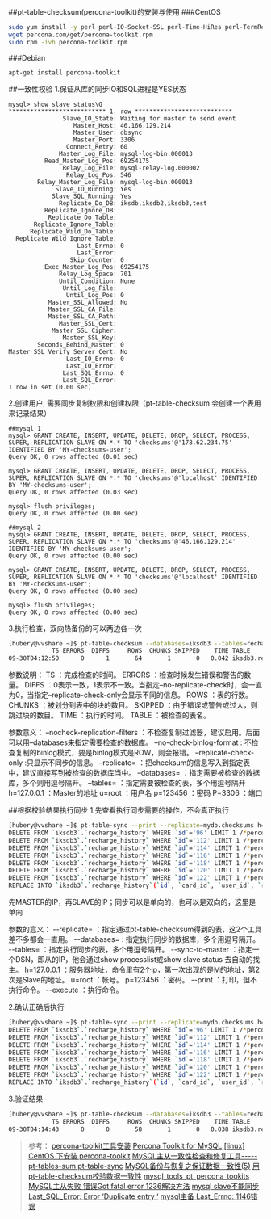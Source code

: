 ##pt-table-checksum(percona-toolkit)的安装与使用
###CentOS
```bash
sudo yum install -y perl perl-IO-Socket-SSL perl-Time-HiRes perl-TermReadKey
wget percona.com/get/percona-toolkit.rpm
sudo rpm -ivh percona-toolkit.rpm
```
###Debian
```bash
apt-get install percona-toolkit
```
##一致性校验
1.保证从库的同步IO和SQL进程是YES状态
```mysql
mysql> show slave status\G
*************************** 1. row ***************************
               Slave_IO_State: Waiting for master to send event
                  Master_Host: 46.166.129.214
                  Master_User: dbsync
                  Master_Port: 3306
                Connect_Retry: 60
              Master_Log_File: mysql-log-bin.000013
          Read_Master_Log_Pos: 69254175
               Relay_Log_File: mysql-relay-log.000002
                Relay_Log_Pos: 546
        Relay_Master_Log_File: mysql-log-bin.000013
             Slave_IO_Running: Yes
            Slave_SQL_Running: Yes
              Replicate_Do_DB: iksdb,iksdb2,iksdb3,test
          Replicate_Ignore_DB: 
           Replicate_Do_Table: 
       Replicate_Ignore_Table: 
      Replicate_Wild_Do_Table: 
  Replicate_Wild_Ignore_Table: 
                   Last_Errno: 0
                   Last_Error: 
                 Skip_Counter: 0
          Exec_Master_Log_Pos: 69254175
              Relay_Log_Space: 701
              Until_Condition: None
               Until_Log_File: 
                Until_Log_Pos: 0
           Master_SSL_Allowed: No
           Master_SSL_CA_File: 
           Master_SSL_CA_Path: 
              Master_SSL_Cert: 
            Master_SSL_Cipher: 
               Master_SSL_Key: 
        Seconds_Behind_Master: 0
Master_SSL_Verify_Server_Cert: No
                Last_IO_Errno: 0
                Last_IO_Error: 
               Last_SQL_Errno: 0
               Last_SQL_Error: 
1 row in set (0.00 sec)

```
2.创建用户, 需要同步复制权限和创建权限（pt-table-checksum 会创建一个表用来记录结果）
```mysql
##mysql 1
mysql> GRANT CREATE, INSERT, UPDATE, DELETE, DROP, SELECT, PROCESS, SUPER, REPLICATION SLAVE ON *.* TO 'checksums'@'178.62.234.75' IDENTIFIED BY 'MY-checksums-user';
Query OK, 0 rows affected (0.01 sec)

mysql> GRANT CREATE, INSERT, UPDATE, DELETE, DROP, SELECT, PROCESS, SUPER, REPLICATION SLAVE ON *.* TO 'checksums'@'localhost' IDENTIFIED BY 'MY-checksums-user';
Query OK, 0 rows affected (0.03 sec)

mysql> flush privileges;
Query OK, 0 rows affected (0.00 sec)

##mysql 2
mysql> GRANT CREATE, INSERT, UPDATE, DELETE, DROP, SELECT, PROCESS, SUPER, REPLICATION SLAVE ON *.* TO 'checksums'@'46.166.129.214' IDENTIFIED BY 'MY-checksums-user';
Query OK, 0 rows affected (0.00 sec)

mysql> GRANT CREATE, INSERT, UPDATE, DELETE, DROP, SELECT, PROCESS, SUPER, REPLICATION SLAVE ON *.* TO 'checksums'@'localhost' IDENTIFIED BY 'MY-checksums-user';
Query OK, 0 rows affected (0.00 sec)

mysql> flush privileges;
Query OK, 0 rows affected (0.00 sec)
```
3.执行检查，双向热备份的可以两边各一次
```bash
[hubery@vvshare ~]$ pt-table-checksum --databases=iksdb3 --tables=recharge_history --replicate-check h=46.166.129.214,u=checksums,p='MY-checksums-user',P=3306 --set-vars innodb_lock_wait_timeout=50 --no-check-binlog-format --no-check-replication-filters --replicate=mydb.checksums
            TS ERRORS  DIFFS     ROWS  CHUNKS SKIPPED    TIME TABLE
09-30T04:12:50      0      1       64       1       0   0.042 iksdb3.recharge_history
```
参数说明：
TS ：完成检查的时间。
ERRORS ：检查时候发生错误和警告的数量。
DIFFS ：0表示一致，1表示不一致。当指定–no-replicate-check时，会一直为0，当指定–replicate-check-only会显示不同的信息。
ROWS ：表的行数。
CHUNKS ：被划分到表中的块的数目。
SKIPPED ：由于错误或警告或过大，则跳过块的数目。
TIME ：执行的时间。
TABLE ：被检查的表名。

参数意义：
–nocheck-replication-filters ：不检查复制过滤器，建议启用。后面可以用–databases来指定需要检查的数据库。
–no-check-binlog-format : 不检查复制的binlog模式，要是binlog模式是ROW，则会报错。
–replicate-check-only :只显示不同步的信息。
–replicate= ：把checksum的信息写入到指定表中，建议直接写到被检查的数据库当中。
–databases= ：指定需要被检查的数据库，多个则用逗号隔开。
–tables= ：指定需要被检查的表，多个用逗号隔开
h=127.0.0.1 ：Master的地址
u=root ：用户名
p=123456 ：密码
P=3306 ：端口

##根据校验结果执行同步
1.先查看执行同步需要的操作，不会真正执行
```bash
[hubery@vvshare ~]$ pt-table-sync --print --replicate=mydb.checksums h=127.0.0.1,u=checksums,p='MY-checksums-user',P=3306 h=46.166.129.214,u=checksums,p='MY-checksums-user',P=3306
DELETE FROM `iksdb3`.`recharge_history` WHERE `id`='96' LIMIT 1 /*percona-toolkit src_db:iksdb3 src_tbl:recharge_history src_dsn:P=3306,h=127.0.0.1,p=...,u=checksums dst_db:iksdb3 dst_tbl:recharge_history dst_dsn:P=3306,h=46.166.129.214,p=...,u=checksums lock:1 transaction:1 changing_src:mydb.checksums replicate:mydb.checksums bidirectional:0 pid:11036 user:hubery host:vvshare.info*/;
DELETE FROM `iksdb3`.`recharge_history` WHERE `id`='112' LIMIT 1 /*percona-toolkit src_db:iksdb3 src_tbl:recharge_history src_dsn:P=3306,h=127.0.0.1,p=...,u=checksums dst_db:iksdb3 dst_tbl:recharge_history dst_dsn:P=3306,h=46.166.129.214,p=...,u=checksums lock:1 transaction:1 changing_src:mydb.checksums replicate:mydb.checksums bidirectional:0 pid:11036 user:hubery host:vvshare.info*/;
DELETE FROM `iksdb3`.`recharge_history` WHERE `id`='114' LIMIT 1 /*percona-toolkit src_db:iksdb3 src_tbl:recharge_history src_dsn:P=3306,h=127.0.0.1,p=...,u=checksums dst_db:iksdb3 dst_tbl:recharge_history dst_dsn:P=3306,h=46.166.129.214,p=...,u=checksums lock:1 transaction:1 changing_src:mydb.checksums replicate:mydb.checksums bidirectional:0 pid:11036 user:hubery host:vvshare.info*/;
DELETE FROM `iksdb3`.`recharge_history` WHERE `id`='116' LIMIT 1 /*percona-toolkit src_db:iksdb3 src_tbl:recharge_history src_dsn:P=3306,h=127.0.0.1,p=...,u=checksums dst_db:iksdb3 dst_tbl:recharge_history dst_dsn:P=3306,h=46.166.129.214,p=...,u=checksums lock:1 transaction:1 changing_src:mydb.checksums replicate:mydb.checksums bidirectional:0 pid:11036 user:hubery host:vvshare.info*/;
DELETE FROM `iksdb3`.`recharge_history` WHERE `id`='118' LIMIT 1 /*percona-toolkit src_db:iksdb3 src_tbl:recharge_history src_dsn:P=3306,h=127.0.0.1,p=...,u=checksums dst_db:iksdb3 dst_tbl:recharge_history dst_dsn:P=3306,h=46.166.129.214,p=...,u=checksums lock:1 transaction:1 changing_src:mydb.checksums replicate:mydb.checksums bidirectional:0 pid:11036 user:hubery host:vvshare.info*/;
DELETE FROM `iksdb3`.`recharge_history` WHERE `id`='120' LIMIT 1 /*percona-toolkit src_db:iksdb3 src_tbl:recharge_history src_dsn:P=3306,h=127.0.0.1,p=...,u=checksums dst_db:iksdb3 dst_tbl:recharge_history dst_dsn:P=3306,h=46.166.129.214,p=...,u=checksums lock:1 transaction:1 changing_src:mydb.checksums replicate:mydb.checksums bidirectional:0 pid:11036 user:hubery host:vvshare.info*/;
DELETE FROM `iksdb3`.`recharge_history` WHERE `id`='122' LIMIT 1 /*percona-toolkit src_db:iksdb3 src_tbl:recharge_history src_dsn:P=3306,h=127.0.0.1,p=...,u=checksums dst_db:iksdb3 dst_tbl:recharge_history dst_dsn:P=3306,h=46.166.129.214,p=...,u=checksums lock:1 transaction:1 changing_src:mydb.checksums replicate:mydb.checksums bidirectional:0 pid:11036 user:hubery host:vvshare.info*/;
REPLACE INTO `iksdb3`.`recharge_history`(`id`, `card_id`, `user_id`, `recharge_time`, `ip`) VALUES ('115', '2215', '2201079', '2016-09-05 03:58:38', '/220.162.97.38:50739') /*percona-toolkit src_db:iksdb3 src_tbl:recharge_history src_dsn:P=3306,h=127.0.0.1,p=...,u=checksums dst_db:iksdb3 dst_tbl:recharge_history dst_dsn:P=3306,h=46.166.129.214,p=...,u=checksums lock:1 transaction:1 changing_src:mydb.checksums replicate:mydb.checksums bidirectional:0 pid:11036 user:hubery host:vvshare.info*/;
```
先MASTER的IP，再SLAVE的IP；同步可以是单向的，也可以是双向的，这里是单向

 参数的意义：
--replicate=  ：指定通过pt-table-checksum得到的表，这2个工具差不多都会一直用。
--databases=  : 指定执行同步的数据库，多个用逗号隔开。
--tables=     ：指定执行同步的表，多个用逗号隔开。
--sync-to-master ：指定一个DSN，即从的IP，他会通过show processlist或show slave status 去自动的找主。
h=127.0.0.1   ：服务器地址，命令里有2个ip，第一次出现的是M的地址，第2次是Slave的地址。
u=root        ：帐号。
p=123456      ：密码。
--print       ：打印，但不执行命令。
--execute     ：执行命令。


2.确认正确后执行
```bash
[hubery@vvshare ~]$ pt-table-sync --print --replicate=mydb.checksums h=127.0.0.1,u=checksums,p='MY-checksums-user',P=3306 h=46.166.129.214,u=checksums,p='MY-checksums-user',P=3306 --execute
DELETE FROM `iksdb3`.`recharge_history` WHERE `id`='96' LIMIT 1 /*percona-toolkit src_db:iksdb3 src_tbl:recharge_history src_dsn:P=3306,h=127.0.0.1,p=...,u=checksums dst_db:iksdb3 dst_tbl:recharge_history dst_dsn:P=3306,h=46.166.129.214,p=...,u=checksums lock:1 transaction:1 changing_src:mydb.checksums replicate:mydb.checksums bidirectional:0 pid:11046 user:hubery host:vvshare.info*/;
DELETE FROM `iksdb3`.`recharge_history` WHERE `id`='112' LIMIT 1 /*percona-toolkit src_db:iksdb3 src_tbl:recharge_history src_dsn:P=3306,h=127.0.0.1,p=...,u=checksums dst_db:iksdb3 dst_tbl:recharge_history dst_dsn:P=3306,h=46.166.129.214,p=...,u=checksums lock:1 transaction:1 changing_src:mydb.checksums replicate:mydb.checksums bidirectional:0 pid:11046 user:hubery host:vvshare.info*/;
DELETE FROM `iksdb3`.`recharge_history` WHERE `id`='114' LIMIT 1 /*percona-toolkit src_db:iksdb3 src_tbl:recharge_history src_dsn:P=3306,h=127.0.0.1,p=...,u=checksums dst_db:iksdb3 dst_tbl:recharge_history dst_dsn:P=3306,h=46.166.129.214,p=...,u=checksums lock:1 transaction:1 changing_src:mydb.checksums replicate:mydb.checksums bidirectional:0 pid:11046 user:hubery host:vvshare.info*/;
DELETE FROM `iksdb3`.`recharge_history` WHERE `id`='116' LIMIT 1 /*percona-toolkit src_db:iksdb3 src_tbl:recharge_history src_dsn:P=3306,h=127.0.0.1,p=...,u=checksums dst_db:iksdb3 dst_tbl:recharge_history dst_dsn:P=3306,h=46.166.129.214,p=...,u=checksums lock:1 transaction:1 changing_src:mydb.checksums replicate:mydb.checksums bidirectional:0 pid:11046 user:hubery host:vvshare.info*/;
DELETE FROM `iksdb3`.`recharge_history` WHERE `id`='118' LIMIT 1 /*percona-toolkit src_db:iksdb3 src_tbl:recharge_history src_dsn:P=3306,h=127.0.0.1,p=...,u=checksums dst_db:iksdb3 dst_tbl:recharge_history dst_dsn:P=3306,h=46.166.129.214,p=...,u=checksums lock:1 transaction:1 changing_src:mydb.checksums replicate:mydb.checksums bidirectional:0 pid:11046 user:hubery host:vvshare.info*/;
DELETE FROM `iksdb3`.`recharge_history` WHERE `id`='120' LIMIT 1 /*percona-toolkit src_db:iksdb3 src_tbl:recharge_history src_dsn:P=3306,h=127.0.0.1,p=...,u=checksums dst_db:iksdb3 dst_tbl:recharge_history dst_dsn:P=3306,h=46.166.129.214,p=...,u=checksums lock:1 transaction:1 changing_src:mydb.checksums replicate:mydb.checksums bidirectional:0 pid:11046 user:hubery host:vvshare.info*/;
DELETE FROM `iksdb3`.`recharge_history` WHERE `id`='122' LIMIT 1 /*percona-toolkit src_db:iksdb3 src_tbl:recharge_history src_dsn:P=3306,h=127.0.0.1,p=...,u=checksums dst_db:iksdb3 dst_tbl:recharge_history dst_dsn:P=3306,h=46.166.129.214,p=...,u=checksums lock:1 transaction:1 changing_src:mydb.checksums replicate:mydb.checksums bidirectional:0 pid:11046 user:hubery host:vvshare.info*/;
REPLACE INTO `iksdb3`.`recharge_history`(`id`, `card_id`, `user_id`, `recharge_time`, `ip`) VALUES ('115', '2215', '2201079', '2016-09-05 03:58:38', '/220.162.97.38:50739') /*percona-toolkit src_db:iksdb3 src_tbl:recharge_history src_dsn:P=3306,h=127.0.0.1,p=...,u=checksums dst_db:iksdb3 dst_tbl:recharge_history dst_dsn:P=3306,h=46.166.129.214,p=...,u=checksums lock:1 transaction:1 changing_src:mydb.checksums replicate:mydb.checksums bidirectional:0 pid:11046 user:hubery host:vvshare.info*/;
```

3.验证结果
```bash
[hubery@vvshare ~]$ pt-table-checksum --databases=iksdb3 --tables=recharge_history --replicate-check h=46.166.129.214,u=checksums,p='MY-checksums-user',P=3306 --set-vars innodb_lock_wait_timeout=50 --no-check-binlog-format --no-check-replication-filters --replicate=mydb.checksums
            TS ERRORS  DIFFS     ROWS  CHUNKS SKIPPED    TIME TABLE
09-30T04:14:43      0      0       58       1       0   0.038 iksdb3.recharge_history
```
>参考：
>[percona-toolkit工具安装](http://www.cnblogs.com/adba/p/5279551.html)
>[Percona Toolkit for MySQL](https://www.percona.com/software/database-tools/percona-toolkit)
>[[linux] CentOS 下安装 percona-toolkit](https://mozillazg.com/2014/03/centos-how-to-install-percona-toolkit.html)
>[MySQL主从一致性检查和修复工具-----pt-tables-sum pt-table-sync](http://blog.csdn.net/cug_jiang126com/article/details/41327181)
>[MySQL备份与恢复之保证数据一致性(5)](www.aspku.com/database/mysql/60867.html)
>[用pt-table-checksum校验数据一致性](http://www.linuxidc.com/Linux/2014-11/109851p2.htm)
>[mysql_tools_pt_percona_tookits](http://www.cnblogs.com/wyeat/p/mysql_tools_percona_toolkits.html)
>[MySQL主从失败 错误Got fatal error 1236解决方法](http://www.linuxidc.com/Linux/2012-02/54729.htm)
>[mysql slave不能同步Last_SQL_Error: Error ‘Duplicate entry ‘](www.th7.cn/db/mysql/201503/95961.shtml)
>[mysql主备 Last_Errno: 1146错误](http://bbs.chinaunix.net/archiver/tid-1251290.html)
